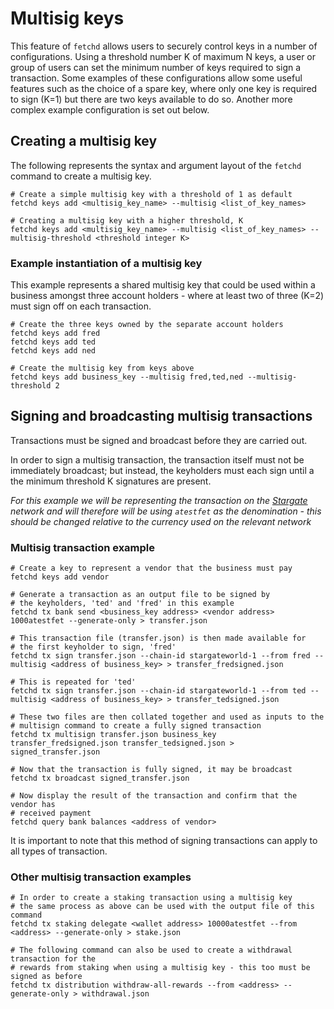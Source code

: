 # Multisig keys

This feature of `fetchd` allows users to securely control keys in a number of configurations. Using a threshold number K of maximum N keys, a user or group of users can set the minimum number of keys required to sign a transaction. Some examples of these configurations allow some useful features such as the choice of a spare key, where only one key is required to sign (K=1) but there are two keys available to do so. Another more complex example configuration is set out below.

## Creating a multisig key
The following represents the syntax and argument layout of the `fetchd` command to create a multisig key.

```
# Create a simple multisig key with a threshold of 1 as default
fetchd keys add <multisig_key_name> --multisig <list_of_key_names>

# Creating a multisig key with a higher threshold, K
fetchd keys add <multisig_key_name> --multisig <list_of_key_names> --multisig-threshold <threshold integer K>
```

### Example instantiation of a multisig key
This example represents a shared multisig key that could be used within a business amongst three account holders - where at least two of three (K=2) must sign off on each transaction.

```
# Create the three keys owned by the separate account holders
fetchd keys add fred
fetchd keys add ted
fetchd keys add ned 

# Create the multisig key from keys above
fetchd keys add business_key --multisig fred,ted,ned --multisig-threshold 2
```

## Signing and broadcasting multisig transactions
Transactions must be signed and broadcast before they are carried out.

In order to sign a multisig transaction, the transaction itself must not be immediately broadcast; but instead, the keyholders must each sign until a the minimum threshold K signatures are present.

*For this example we will be representing the transaction on the [Stargate](https://explore-stargateworld.fetch.ai/) network and will therefore will be using `atestfet` as the denomination - this should be changed relative to the currency used on the relevant network*

### Multisig transaction example

```
# Create a key to represent a vendor that the business must pay
fetchd keys add vendor

# Generate a transaction as an output file to be signed by 
# the keyholders, 'ted' and 'fred' in this example
fetchd tx bank send <business_key address> <vendor address> 1000atestfet --generate-only > transfer.json

# This transaction file (transfer.json) is then made available for
# the first keyholder to sign, 'fred'
fetchd tx sign transfer.json --chain-id stargateworld-1 --from fred --multisig <address of business_key> > transfer_fredsigned.json

# This is repeated for 'ted'
fetchd tx sign transfer.json --chain-id stargateworld-1 --from ted --multisig <address of business_key> > transfer_tedsigned.json

# These two files are then collated together and used as inputs to the
# multisign command to create a fully signed transaction
fetchd tx multisign transfer.json business_key transfer_fredsigned.json transfer_tedsigned.json > signed_transfer.json

# Now that the transaction is fully signed, it may be broadcast
fetchd tx broadcast signed_transfer.json

# Now display the result of the transaction and confirm that the vendor has
# received payment
fetchd query bank balances <address of vendor>
```
It is important to note that this method of signing transactions can apply to all types of transaction.

### Other multisig transaction examples

```
# In order to create a staking transaction using a multisig key
# the same process as above can be used with the output file of this command
fetchd tx staking delegate <wallet address> 10000atestfet --from <address> --generate-only > stake.json

# The following command can also be used to create a withdrawal transaction for the
# rewards from staking when using a multisig key - this too must be signed as before
fetchd tx distribution withdraw-all-rewards --from <address> --generate-only > withdrawal.json
```

